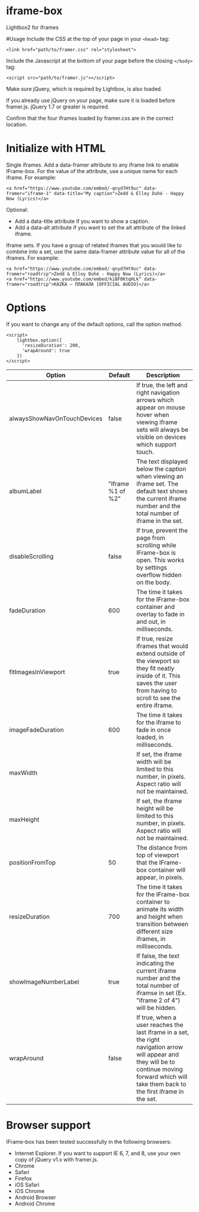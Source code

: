 # iframe-box
Lightbox2 for iframes

#Usage
Include the CSS at the top of your page in your ```<head>``` tag:

```<link href="path/to/framer.css" rel="stylesheet">```

Include the Javascript at the bottom of your page before the closing ```</body>``` tag:

```<script src="path/to/framer.js"></script>```

Make sure jQuery, which is required by Lightbox, is also loaded.

If you already use jQuery on your page, make sure it is loaded before framer.js. jQuery 1.7 or greater is required.

Confirm that the four iframes loaded by framer.css are in the correct location.

# Initialize with HTML
Single iframes. Add a data-framer attribute to any iframe link to enable IFrame-box. For the value of the attribute, use a unique name for each iframe. For example:

```<a href="https://www.youtube.com/embed/-qnyd7Ht9uc" data-framer="iframe-1" data-title="My caption">Zedd & Elley Duhé - Happy Now (Lyrics)</a>```

Optional:
- Add a data-title attribute if you want to show a caption.
- Add a data-alt attribute if you want to set the alt attribute of the linked iframe.

Iframe sets. If you have a group of related iframes that you would like to combine into a set, use the same data-framer attribute value for all of the iframes. For example:

```
<a href="https://www.youtube.com/embed/-qnyd7Ht9uc" data-framer="roadtrip">Zedd & Elley Duhé - Happy Now (Lyrics)</a>
<a href="https://www.youtube.com/embed/kiBF0KtqHLk" data-framer="roadtrip">KAZKA — ПЛАКАЛА [OFFICIAL AUDIO]</a>
```

# Options
If you want to change any of the default options, call the option method.
```
<script>
    lightbox.option({
      'resizeDuration': 200,
      'wrapAround': true
    })
</script>
```

|Option|Default|Description|
|------|------|----------------|
|alwaysShowNavOnTouchDevices|false|If true, the left and right navigation arrows which appear on mouse hover when viewing iframe sets will always be visible on devices which support touch.|
|albumLabel|"Iframe %1 of %2"|The text displayed below the caption when viewing an iframe set. The default text shows the current iframe number and the total number of iframe in the set.|
|disableScrolling|false|If true, prevent the page from scrolling while IFrame-box is open. This works by settings overflow hidden on the body.|
|fadeDuration|600|The time it takes for the IFrame-box container and overlay to fade in and out, in milliseconds.|
|fitImagesInViewport|true|If true, resize iframes that would extend outside of the viewport so they fit neatly inside of it. This saves the user from having to scroll to see the entire iframe.|
|imageFadeDuration|600|The time it takes for the iframe to fade in once loaded, in milliseconds.|
|maxWidth| |If set, the iframe width will be limited to this number, in pixels. Aspect ratio will not be maintained.|
|maxHeight| |If set, the iframe height will be limited to this number, in pixels. Aspect ratio will not be maintained.|
|positionFromTop|50|The distance from top of viewport that the IFrame-box container will appear, in pixels.|
|resizeDuration|700|The time it takes for the IFrame-box container to animate its width and height when transition between different size iframes, in milliseconds.|
|showImageNumberLabel|true|If false, the text indicating the current iframe number and the total number of iframse in set (Ex. "iframe 2 of 4") will be hidden.|
|wrapAround|false|If true, when a user reaches the last iframe in a set, the right navigation arrow will appear and they will be to continue moving forward which will take them back to the first iframe in the set.|

# Browser support
IFrame-box has been tested successfully in the following browsers:
- Internet Explorer. If you want to support IE 6, 7, and 8, use your own copy of jQuery v1.x with framer.js.
- Chrome
- Safari
- Firefox
- iOS Safari
- iOS Chrome
- Android Browser
- Android Chrome
